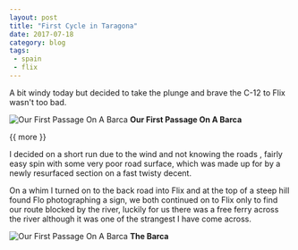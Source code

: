 ```yaml
---
layout: post
title: "First Cycle in Taragona"
date: 2017-07-18
category: blog
tags:
 - spain
 - flix
---
```


<!--start excerpt-->

 A bit windy today but decided to take the plunge and brave the C-12 to Flix wasn't too bad.

 ![Our First Passage On A Barca](/images/2017/2017-07-18-barca-2.jpg)
**Our First Passage On A Barca**

{{ more }}

I decided on a short run due to the wind and not knowing the roads , fairly easy spin with some very poor road surface, which was made up for by a newly resurfaced section on a fast twisty decent. 

On a whim I turned on to the back road into Flix and at the top of a steep hill found Flo photographing a sign, we both continued on to Flix only to find our route blocked by the river, luckily for us there was a free ferry across the river although it was one of the strangest I have come across. 

![Our First Passage On A Barca](/images/2017/2017-07-18-barca.jpg)
**The Barca**
